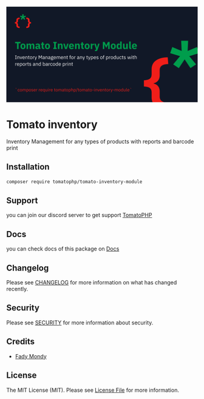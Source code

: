 ![Screenshot](https://github.com/tomatophp/tomato-inventory-module/blob/master/art/screenshot.png)

# Tomato inventory

Inventory Management for any types of products with reports and barcode print

## Installation

```bash
composer require tomatophp/tomato-inventory-module
```

## Support

you can join our discord server to get support [TomatoPHP](https://discord.gg/VZc8nBJ3ZU)

## Docs

you can check docs of this package on [Docs](https://docs.tomatophp.com/plugins/tomato-inentory)

## Changelog

Please see [CHANGELOG](CHANGELOG.md) for more information on what has changed recently.

## Security

Please see [SECURITY](SECURITY.md) for more information about security.

## Credits

- [Fady Mondy](mailto:info@3x1.io)

## License

The MIT License (MIT). Please see [License File](LICENSE.md) for more information.
